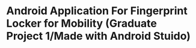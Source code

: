 # Android Application For Fingerprint Locker for Mobility (Graduate Project 1/Made with Android Stuido)
